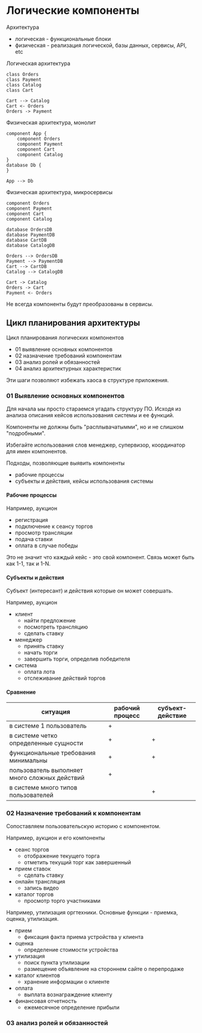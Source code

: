 # Логические компоненты

Архитектура 
- логическая - функциональные блоки
- физическая - реализация логической, базы данных, сервисы, API, etc

Логическая архитектура
```plantuml
class Orders
class Payment
class Catalog
class Cart

Cart --> Catalog
Cart <- Orders
Orders -> Payment
```

Физическая архитектура, монолит
```plantuml
component App {
    component Orders
    component Payment
    component Cart
    component Catalog
}
database Db {
}

App --> Db
```

Физическая архитектура, микросервисы
```plantuml
component Orders
component Payment
component Cart
component Catalog

database OrdersDB
database PaymentDB
database CartDB
database CatalogDB

Orders --> OrdersDB
Payment --> PaymentDB
Cart --> CartDB
Catalog --> CatalogDB

Cart -> Catalog
Orders -> Cart
Payment <- Orders
```

Не всегда компоненты будут преобразованы в сервисы.

## Цикл планирования архитектуры

Цикл планирования логических компонентов
- 01 выявление основных компонентов
- 02 назначение требований компонентам
- 03 анализ ролей и обязанностей
- 04 анализ архитектурных характеристик

Эти шаги позволяют избежать хаоса в структуре приложения.

### 01 Выявление основных компонентов

Для начала ыы просто стараемся угадать структуру ПО.
Исходя из анализа описания кейсов использования системы и ее функций.

Компоненты не должны быть "расплывачатымми", но и не слишком "подробными".

Избегайте использования слов менеджер, супервизор, координатор для имен компонентов.

Подходы, позволяющие выявить компоненты
- рабочие процессы
- субъекты и действия, кейсы использования системы

#### Рабочие процессы

Например, аукцион
- регистрация
- подключение к сеансу торгов
- просмотр трансляции
- подача ставки
- оплата в случае победы

Это не значит что каждый кейс - это свой компонент. Связь может быть как 1-1, так и 1-N.

#### Субъекты и действия

Субъект (интересант) и действия которые он может совершать.

Например, аукцион
- клиент
  - найти предложение
  - посмотреть трансляцию
  - сделать ставку
- менеджер
  - принять ставку
  - начать торги
  - завершить торги, определив победителя
- система
  - оплата лота
  - отслеживание действий торгов

#### Сравнение

| ситуация                                      | рабочий процесс | субъект-действие |
|-----------------------------------------------|-----------------|------------------|
| в системе 1 пользователь                      | +               |                  |
| в системе четко определенные сущности         | +               | +                |
| функциональные требования минимальны          | +               | +                |
| пользователь выполняет много сложных действий | +               |                  |
| в системе много типов пользователей           |                 | +                |

### 02 Назначение требований к компонентам

Сопоставляем пользовательскую историю с компонентом.

Например, аукцион и его компоненты
- сеанс торгов
  - отображение текущего торга
  - отметить текущий торг как завершенный
- прием ставок
  - сделать ставку
- онлайн трансляция
  - запись видео
- каталог торгов
  - просмотр торго участниками

Например, утилизация оргтехники. Основные функции - приемка, оценка, утилизация.
- прием
  - фиксация факта приема устройства у клиента
- оценка
  - определение стоимости устройства
- утилизация
  - поиск пункта утилизации
  - размещение объявление на стороннем сайте о перепродаже
- каталог клиентов
  - хранение информации о клиенте
- оплата
  - выплата вознаграждение клиенту
- финансовая отчетность
  - ежемесячное определение прибыли

### 03 анализ ролей и обязанностей

